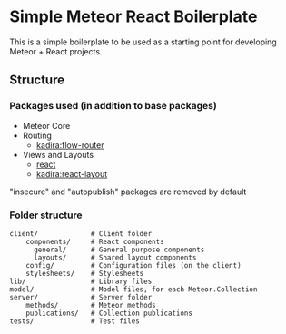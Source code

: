 # Simple Meteor React Boilerplate

This is a simple boilerplate to be used as a starting point for developing Meteor + React projects.

## Structure

### Packages used (in addition to base packages)

* Meteor Core
* Routing
  * [kadira:flow-router](https://github.com/kadirahq/flow-router)
* Views and Layouts
  * [react](https://github.com/reactjs/react-meteor)
  * [kadira:react-layout](https://github.com/kadirahq/meteor-react-layout)  

 "insecure" and "autopublish" packages are removed by default

### Folder structure

```
client/             # Client folder
    components/     # React components
      general/      # General purpose components
      layouts/      # Shared layout components
    config/         # Configuration files (on the client)
    stylesheets/    # Stylesheets
lib/                # Library files  
model/              # Model files, for each Meteor.Collection
server/             # Server folder
    methods/        # Meteor methods    
    publications/   # Collection publications
tests/              # Test files
```
